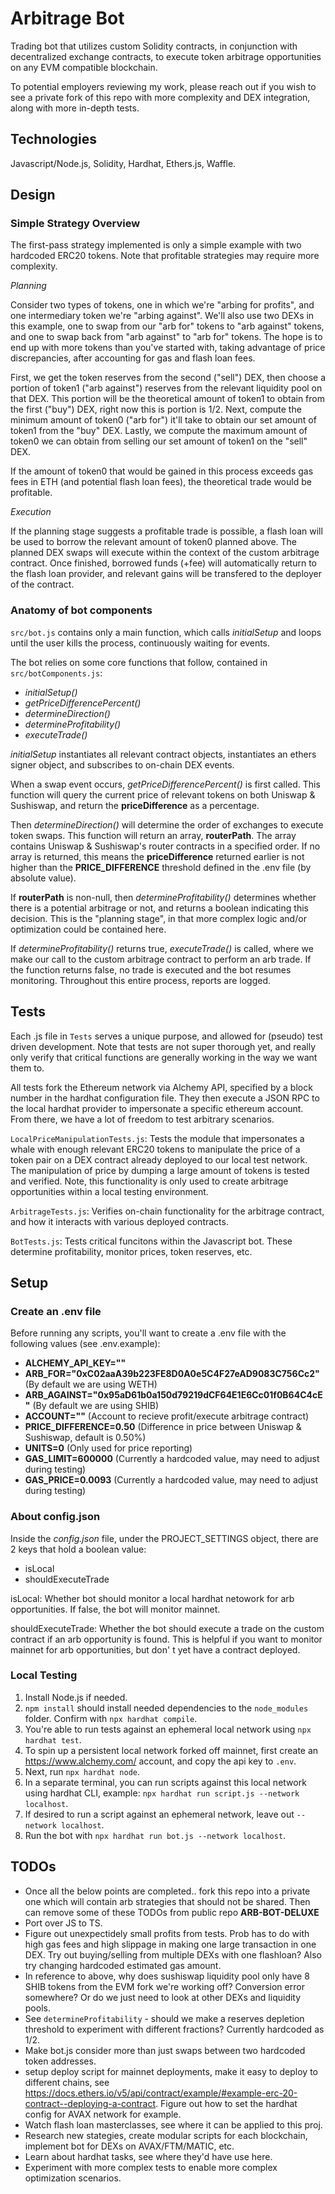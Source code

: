 # Arbitrage Bot
Trading bot that utilizes custom Solidity contracts, in conjunction with decentralized exchange contracts, to execute token arbitrage opportunities on any EVM compatible blockchain. 

To potential employers reviewing my work, please reach out if you wish to see a private fork of this repo with more complexity and DEX integration, along with more in-depth tests. 



## Technologies
Javascript/Node.js, Solidity, Hardhat, Ethers.js, Waffle. 



## Design



### Simple Strategy Overview
The first-pass strategy implemented is only a simple example with two hardcoded ERC20 tokens. Note that profitable strategies may require more complexity.

_Planning_

Consider two types of tokens, one in which we're "arbing for profits", and one intermediary token we're "arbing against". We'll also use two DEXs in this example, one to swap from our "arb for" tokens to "arb against" tokens, and one to swap back from "arb against" to "arb for" tokens. The hope is to end up with more tokens than you've started with, taking advantage of price discrepancies, after accounting for gas and flash loan fees.  

First, we get the token reserves from the second ("sell") DEX, then choose a portion of token1 ("arb against") reserves from the relevant liquidity pool on that DEX. This portion will be the theoretical amount of token1 to obtain from the first ("buy") DEX, right now this is portion is 1/2. Next, compute the minimum amount of token0 ("arb for") it'll take to obtain our set amount of token1 from the "buy" DEX. Lastly, we compute the maximum amount of token0 we can obtain from selling our set amount of token1 on the "sell" DEX.
 
If the amount of token0 that would be gained in this process exceeds gas fees in ETH (and potential flash loan fees), the theoretical trade would be profitable.

_Execution_

If the planning stage suggests a profitable trade is possible, a flash loan will be used to borrow the relevant amount of token0 planned above. The planned DEX swaps will execute within the context of the custom arbitrage contract. Once finished, borrowed funds (+fee) will automatically return to the flash loan provider, and relevant gains will be transfered to the deployer of the contract.



### Anatomy of bot components
```src/bot.js``` contains only a main function, which calls *initialSetup* and loops until the user kills the process, continuously waiting for events.

The bot relies on some core functions that follow, contained in ```src/botComponents.js```:
- *initialSetup()*
- *getPriceDifferencePercent()*
- *determineDirection()*
- *determineProfitability()*
- *executeTrade()*

*initialSetup* instantiates all relevant contract objects, instantiates an ethers signer object, and subscribes to on-chain DEX events.  

When a swap event occurs, *getPriceDifferencePercent()* is first called. This function will query the current price of relevant tokens on both Uniswap & Sushiswap, and return the **priceDifference** as a percentage.

Then *determineDirection()* will determine the order of exchanges to execute token swaps. This function will return an array, **routerPath**. The array contains Uniswap & Sushiswap's router contracts in a specified order. If no array is returned, this means the **priceDifference** returned earlier is not higher than the **PRICE_DIFFERENCE** threshold defined in the .env file (by absolute value).

If **routerPath** is non-null, then *determineProfitability()* determines whether there is a potential arbitrage or not, and returns a boolean indicating this decision. This is the "planning stage", in that more complex logic and/or optimization could be contained here.

If *determineProfitability()* returns true, *executeTrade()* is called, where we make our call to the custom arbitrage contract to perform an arb trade. If the function returns false, no trade is executed and the bot resumes monitoring. Throughout this entire process, reports are logged.



## Tests
Each .js file in ```Tests``` serves a unique purpose, and allowed for (pseudo) test driven development. Note that tests are not super thorough yet, and really only verify that critical functions are generally working in the way we want them to. 

All tests fork the Ethereum network via Alchemy API, specified by a block number in the hardhat configuration file. They then execute a JSON RPC to the local hardhat provider to impersonate a specific ethereum account. From there, we have a lot of freedom to test arbitrary scenarios.

```LocalPriceManipulationTests.js```: Tests the module that impersonates a whale with enough relevant ERC20 tokens to manipulate the price of a token pair on a DEX contract already deployed to our local test network. The manipulation of price by dumping a large amount of tokens is tested and verified. Note, this functionality is only used to create arbitrage opportunities within a local testing environment.     

```ArbitrageTests.js```: Verifies on-chain functionality for the arbitrage contract, and how it interacts with various deployed contracts.

```BotTests.js```: Tests critical funcitons within the Javascript bot. These determine profitability, monitor prices, token reserves, etc. 



## Setup



### Create an .env file
Before running any scripts, you'll want to create a .env file with the following values (see .env.example):

- **ALCHEMY_API_KEY=""**
- **ARB_FOR="0xC02aaA39b223FE8D0A0e5C4F27eAD9083C756Cc2"** (By default we are using WETH)
- **ARB_AGAINST="0x95aD61b0a150d79219dCF64E1E6Cc01f0B64C4cE"** (By default we are using SHIB)
- **ACCOUNT=""** (Account to recieve profit/execute arbitrage contract)
- **PRICE_DIFFERENCE=0.50** (Difference in price between Uniswap & Sushiswap, default is 0.50%)
- **UNITS=0** (Only used for price reporting)
- **GAS_LIMIT=600000** (Currently a hardcoded value, may need to adjust during testing)
- **GAS_PRICE=0.0093** (Currently a hardcoded value, may need to adjust during testing)



### About config.json
Inside the *config.json* file, under the PROJECT_SETTINGS object, there are 2 keys that hold a boolean value:
- isLocal
- shouldExecuteTrade

isLocal: Whether bot should monitor a local hardhat netowork for arb opportunities. If false, the bot will monitor mainnet. 

shouldExecuteTrade: Whether the bot should execute a trade on the custom contract if an arb opportunity is found. This is helpful if you want to monitor mainnet for arb opportunities, but don'
t yet have a contract deployed. 



### Local Testing
1. Install Node.js if needed.
2. ```npm install``` should install needed dependencies to the ```node_modules``` folder. Confirm with ```npx hardhat compile```.
3. You're able to run tests against an ephemeral local network using ```npx hardhat test```.
4. To spin up a persistent local network forked off mainnet, first create an https://www.alchemy.com/ account, and copy the api key to ```.env```.
5. Next, run ```npx hardhat node```.
6. In a separate terminal, you can run scripts against this local network using hardhat CLI, example: ```npx hardhat run script.js --network localhost```.
7. If desired to run a script against an ephemeral network, leave out ```--network localhost```.
8. Run the bot with ```npx hardhat run bot.js --network localhost```.



## TODOs
 - Once all the below points are completed.. fork this repo into a private one which will contain arb strategies that should not be shared. Then can remove some of these TODOs from public repo **ARB-BOT-DELUXE**
 - Port over JS to TS.
 - Figure out unexpectidely small profits from tests. Prob has to do with high gas fees and high slippage in making one large transaction in one DEX. Try out buying/selling from multiple DEXs with one flashloan? Also try changing hardcoded estimated gas amount.
 - In reference to above, why does sushiswap liquidity pool only have 8 SHIB tokens from the EVM fork we're working off? Conversion error somewhere? Or do we just need to look at other DEXs and liquidity pools.
 - See ```determineProfitability``` - should we make a reserves depletion threshold to experiment with different fractions? Currently hardcoded as 1/2.
 - Make bot.js consider more than just swaps between two hardcoded token addresses.
 - setup deploy script for mainnet deployments, make it easy to deploy to different chains, see https://docs.ethers.io/v5/api/contract/example/#example-erc-20-contract--deploying-a-contract. Figure out how to set the hardhat config for AVAX network for example.
 - Watch flash loan masterclasses, see where it can be applied to this proj.
 - Research new stategies, create modular scripts for each blockchain, implement bot for DEXs on AVAX/FTM/MATIC, etc. 
 - Learn about hardhat tasks, see where they'd have use here.
 - Experiment with more complex tests to enable more complex optimization scenarios.
